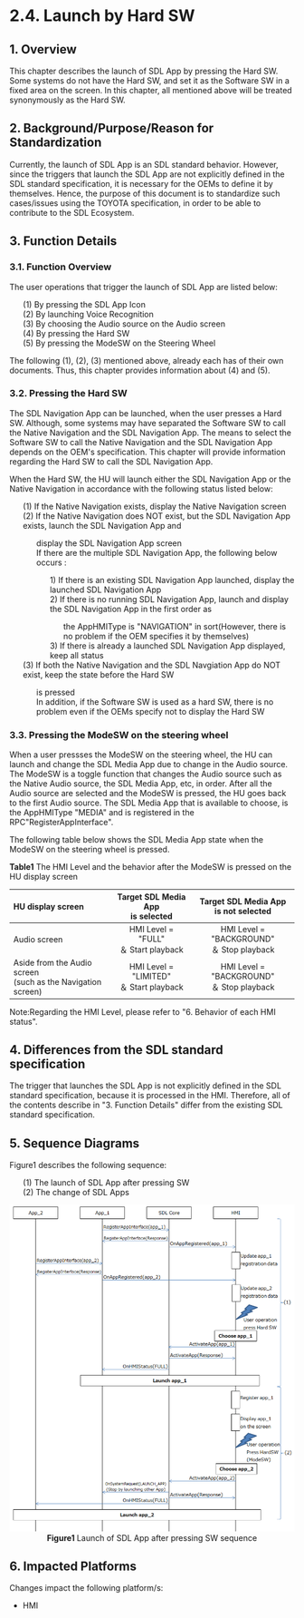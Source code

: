 # 2.4. Launch by Hard SW

## 1. Overview
This chapter describes the launch of SDL App by pressing the Hard SW.
Some systems do not have the Hard SW, and set it as the Software SW in a fixed area on the screen.
In this chapter, all mentioned above will be treated synonymously as the Hard SW.

## 2. Background/Purpose/Reason for Standardization
Currently, the launch of SDL App is an SDL standard behavior.
However, since the triggers that launch the SDL App are not explicitly defined in the SDL standard specification, it is necessary for the OEMs to define it by themselves.
Hence, the purpose of this document is to standardize such cases/issues using the TOYOTA specification, in order to be able to contribute to the SDL Ecosystem.

## 3. Function Details
### 3.1. Function Overview
The user operations that trigger the launch of SDL App are listed below:

<ol>
 (1) By pressing the SDL App Icon<br>
 (2) By launching Voice Recognition<br>
 (3) By choosing the Audio source on the Audio screen<br>
 (4) By pressing the Hard SW<br>
 (5) By pressing the ModeSW on the Steering Wheel
</ol>

The following (1), (2), (3) mentioned above, already each has of their own documents. Thus, this chapter provides information about (4) and (5).

### 3.2. Pressing the Hard SW
The SDL Navigation App can be launched, when the user presses a Hard SW.
Although, some systems may have separated the Software SW to call the Native Navigation and the SDL Navigation App.
The means to select the Software SW to call the Native Navigation and the SDL Navigation App depends on the OEM's specification.
This chapter will provide information regarding the Hard SW to call the SDL Navigation App.

When the Hard SW, the HU will launch either the SDL Navigation App or the Native Navigation in accordance with the following status listed below:

<ol>
  (1) If the Native Navigation exists, display the Native Navigation screen<br>
  (2) If the Native Navigation does NOT exist, but the SDL Navigation App exists, launch the SDL Navigation App and 
<ol>
display the SDL Navigation App screen<br>
If there are the multiple SDL Navigation App, the following below occurs :<br>
<ol>
      1) If there is an existing SDL Navigation App launched, display the launched SDL Navigation App<br>
      2) If there is no running SDL Navigation App, launch and display the SDL Navigation App in the first order as 
      <ol>
      the AppHMIType is "NAVIGATION" in sort(However, there is no problem if the OEM specifies it 
      by themselves)<br>
      </ol>
      3) If there is already a launched SDL Navigation App displayed, keep all status<br>
</ol>
</ol>
   (3) If both the Native Navigation and the SDL Navgiation App do NOT exist, keep the state before the Hard SW 
<ol>
is pressed<br>
In addition, if the Software SW is used as a hard SW, there is no problem even if the OEMs specify not to display the Hard SW
</ol>
</ol>

### 3.3. Pressing the ModeSW on the steering wheel
When a user pressses the ModeSW on the steering wheel, the HU can launch and change the SDL Media App due to change in the Audio source.
The ModeSW is a toggle function that changes the Audio source such as the Native Audio source, the SDL Media App, etc, in order.
After all the Audio source are selected and the ModeSW is pressed, the HU goes back to the first Audio source.
The SDL Media App that is available to choose, is the AppHMIType "MEDIA" and is registered in the RPC"RegisterAppInterface".

The following table below shows the SDL Media App state when the ModeSW on the steering wheel is pressed.


**Table1** The HMI Level and the behavior after the ModeSW is pressed on the HU display screen

| HU display screen | Target SDL Media App <br>is selected | Target SDL Media App <br>is not selected |
|:---|:---:|:---:|
| Audio screen | HMI Level = "FULL" <br>＆ Start playback | HMI Level = "BACKGROUND" <br>＆ Stop playback |
| Aside from the Audio screen <br>(such as the Navigation screen) | HMI Level = "LIMITED" <br>＆ Start playback | HMI Level = "BACKGROUND" <br>＆ Stop playback |

Note:Regarding the HMI Level, please refer to "6. Behavior of each HMI status".



## 4. Differences from the SDL standard specification
The trigger that launches the SDL App is not explicitly defined in the SDL standard specification, because it is processed in the HMI.
Therefore, all of the contents describe in "3. Function Details" differ from the existing SDL standard specification.

## 5. Sequence Diagrams
Figure1 describes the following sequence:<br>

<ol>
  (1) The launch of SDL App after pressing SW<br>
  (2) The change of SDL Apps
</ol>

<div align="center">

![figure1_launch_of_sdl_app_after_pressing_sw.png](./assets/figure1_launch_of_sdl_app_after_pressing_sw.png)<br>
**Figure1** Launch of SDL App after pressing SW sequence

</div>

## 6. Impacted Platforms
Changes impact the following platform/s:
 - HMI

